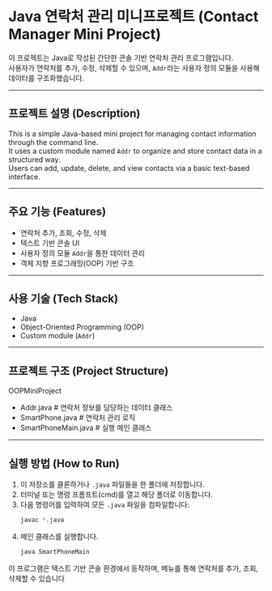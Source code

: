 # Java 연락처 관리 미니프로젝트 (Contact Manager Mini Project)

이 프로젝트는 Java로 작성된 간단한 콘솔 기반 연락처 관리 프로그램입니다.  
사용자가 연락처를 추가, 수정, 삭제할 수 있으며, `Addr`라는 사용자 정의 모듈을 사용해 데이터를 구조화했습니다.

---

## 프로젝트 설명 (Description)

This is a simple Java-based mini project for managing contact information through the command line.  
It uses a custom module named `Addr` to organize and store contact data in a structured way.  
Users can add, update, delete, and view contacts via a basic text-based interface.

---

## 주요 기능 (Features)
- 연락처 추가, 조회, 수정, 삭제
- 텍스트 기반 콘솔 UI
- 사용자 정의 모듈 `Addr`을 통한 데이터 관리
- 객체 지향 프로그래밍(OOP) 기반 구조

---

## 사용 기술 (Tech Stack)
- Java
- Object-Oriented Programming (OOP)
- Custom module (`Addr`)

---

## 프로젝트 구조 (Project Structure)
OOPMiniProject
- Addr.java # 연락처 정보를 담당하는 데이터 클래스
- SmartPhone.java # 연락처 관리 로직
- SmartPhoneMain.java # 실행 메인 클래스



---

## 실행 방법 (How to Run)
1. 이 저장소를 클론하거나 `.java` 파일들을 한 폴더에 저장합니다.
2. 터미널 또는 명령 프롬프트(cmd)를 열고 해당 폴더로 이동합니다.
3. 다음 명령어를 입력하여 모든 `.java` 파일을 컴파일합니다:
   ```bash
   javac *.java
   
4. 메인 클래스를 실행합니다.
   ```bash
   java SmartPhoneMain

이 프로그램은 텍스트 기반 콘솔 환경에서 동작하며, 메뉴를 통해 연락처를 추가, 조회, 삭제할 수 있습니다


